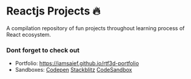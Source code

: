 # Reactjs Projects 🔥

A compilation repository of fun projects throughout learning process of React ecosystem.

### Dont forget to check out

- Portfolio: https://iamsaief.github.io/rtf3d-portfolio
- Sandboxes: [Codepen](https://codepen.io/iamsaief/pens/public) [Stackblitz](https://stackblitz.com/@iamsaief) [CodeSandbox](https://codesandbox.io/u/iamsaief)
